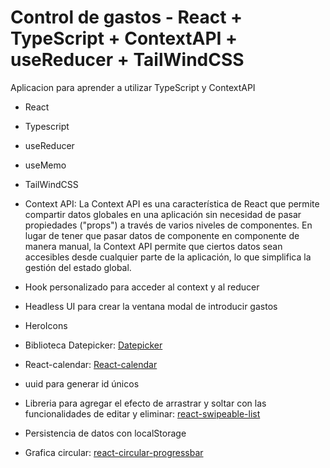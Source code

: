 # Control de gastos - React + TypeScript + ContextAPI + useReducer + TailWindCSS

Aplicacion para aprender a utilizar TypeScript y ContextAPI

- React

- Typescript

- useReducer

- useMemo

- TailWindCSS

- Context API: La Context API es una característica de React que permite compartir datos globales en una aplicación sin necesidad de pasar propiedades ("props") a través de varios niveles de componentes. En lugar de tener que pasar datos de componente en componente de manera manual, la Context API permite que ciertos datos sean accesibles desde cualquier parte de la aplicación, lo que simplifica la gestión del estado global.

- Hook personalizado para acceder al context y al reducer

- Headless UI para crear la ventana modal de introducir gastos

- HeroIcons

- Biblioteca Datepicker: [Datepicker](https://www.npmjs.com/package/react-date-picker)

- React-calendar: [React-calendar](https://github.com/wojtekmaj/react-calendar)

- uuid para generar id únicos

- Libreria para agregar el efecto de arrastrar y soltar con las funcionalidades de editar y eliminar: [react-swipeable-list](https://www.npmjs.com/package/react-swipeable-list)

- Persistencia de datos con localStorage

- Grafica circular: [react-circular-progressbar](https://www.npmjs.com/package/react-circular-progressbar)
